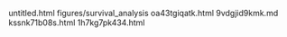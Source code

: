 untitled.html
figures/survival_analysis
oa43tgiqatk.html
9vdgjid9kmk.md
kssnk71b08s.html
1h7kg7pk434.html